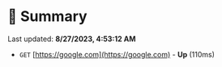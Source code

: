 # 📖 Summary
Last updated: **8/27/2023, 4:53:12 AM**

- `GET` [https://google.com](https://google.com) - **Up** (110ms)
